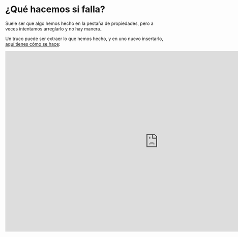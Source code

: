 
# ¿Qué hacemos si falla?

Suele ser que algo hemos hecho en la pestaña de propiedades, pero a veces intentamos arreglarlo y no hay manera..

Un truco puede ser extraer lo que hemos hecho, y en uno nuevo insertarlo, [aquí tienes cómo se hace](https://docs.google.com/presentation/d/e/2PACX-1vTRJm_-v-lnp-TIcc6_8P3DF_r8GyH2uXdmpqBvwEbruy2j7J77lN9EjLoBg_vIHcylmalELv3GnFVy/pub?start=false&amp;loop=false&amp;delayms=3000):

<iframe allowfullscreen="allowfullscreen" frameborder="0" height="569" mozallowfullscreen="mozallowfullscreen" src="https://docs.google.com/presentation/d/e/2PACX-1vTRJm_-v-lnp-TIcc6_8P3DF_r8GyH2uXdmpqBvwEbruy2j7J77lN9EjLoBg_vIHcylmalELv3GnFVy/embed?start=false&amp;loop=false&amp;delayms=3000" webkitallowfullscreen="webkitallowfullscreen" width="960"></iframe>

